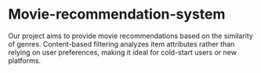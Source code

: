 # Movie-recommendation-system
Our project aims to provide movie recommendations based on the similarity of genres. Content-based filtering analyzes item attributes rather than relying on user preferences, making it ideal for cold-start users or new platforms.
